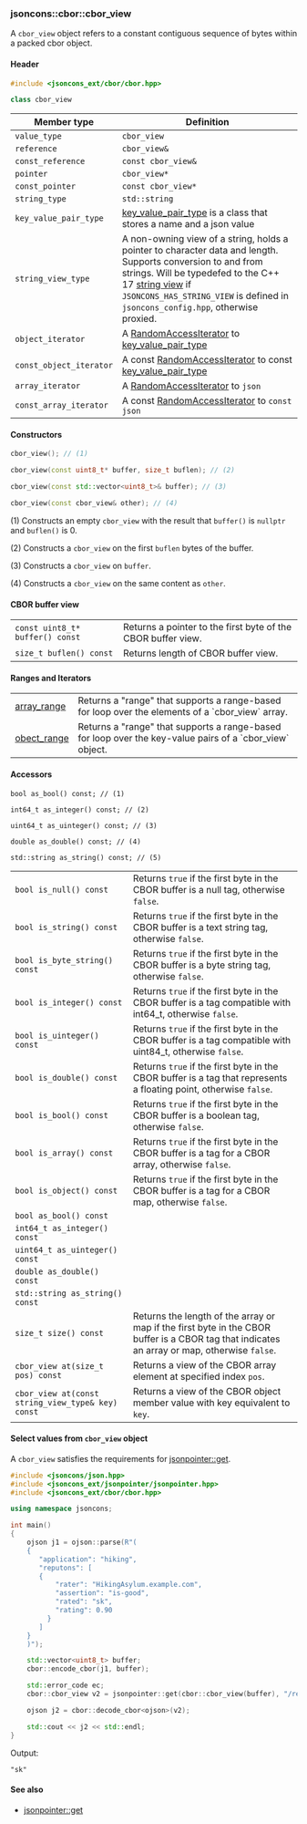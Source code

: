 ### jsoncons::cbor::cbor_view

A `cbor_view` object refers to a constant contiguous sequence of bytes within a packed cbor object.

#### Header
```c++
#include <jsoncons_ext/cbor/cbor.hpp>

class cbor_view
```

Member type          |Definition
---------------------|------------------------------
`value_type`         |`cbor_view`
`reference`          |`cbor_view&`
`const_reference`    |`const cbor_view&`
`pointer`            |`cbor_view*`
`const_pointer`      |`const cbor_view*`
`string_type`        |`std::string`
`key_value_pair_type`|[key_value_pair_type](key_value_pair_type) is a class that stores a name and a json value
`string_view_type`   |A non-owning view of a string, holds a pointer to character data and length. Supports conversion to and from strings. Will be typedefed to the C++ 17 [string view](http://en.cppreference.com/w/cpp/string/basic_string_view) if `JSONCONS_HAS_STRING_VIEW` is defined in `jsoncons_config.hpp`, otherwise proxied. 
`object_iterator`|A [RandomAccessIterator](http://en.cppreference.com/w/cpp/concept/RandomAccessIterator) to [key_value_pair_type](key_value_pair_type)
`const_object_iterator`|A const [RandomAccessIterator](http://en.cppreference.com/w/cpp/concept/RandomAccessIterator) to const [key_value_pair_type](key_value_pair_type)
`array_iterator`|A [RandomAccessIterator](http://en.cppreference.com/w/cpp/concept/RandomAccessIterator) to `json`
`const_array_iterator`|A const [RandomAccessIterator](http://en.cppreference.com/w/cpp/concept/RandomAccessIterator) to `const json`

#### Constructors

```c++
cbor_view(); // (1)

cbor_view(const uint8_t* buffer, size_t buflen); // (2)

cbor_view(const std::vector<uint8_t>& buffer); // (3)

cbor_view(const cbor_view& other); // (4)
```

(1) Constructs an empty `cbor_view` with the result that `buffer()` is `nullptr` and `buflen()` is 0.

(2) Constructs a `cbor_view` on the first `buflen` bytes of the buffer.

(3) Constructs a `cbor_view` on `buffer`.

(4) Constructs a `cbor_view` on the same content as `other`.

#### CBOR buffer view

<table border="0">
  <tr>
    <td><code>const uint8_t* buffer() const</code></td>
    <td>Returns a pointer to the first byte of the CBOR buffer view.</td> 
  </tr>
  <tr>
    <td><code>size_t buflen() const</code></td>
    <td>Returns length of CBOR buffer view.</td> 
  </tr>
</table>

#### Ranges and Iterators

<table border="0">
  <tr>
    <td><a href="cbor_view/array_range.md">array_range</a></td>
    <td>Returns a "range" that supports a range-based for loop over the elements of a `cbor_view` array.</td> 
  </tr>
  <tr>
    <td><a href="cbor_view/object_range.md">obect_range</a></td>
    <td>Returns a "range" that supports a range-based for loop over the key-value pairs of a `cbor_view` object.</td> 
  </tr>
</table>

#### Accessors

```
bool as_bool() const; // (1)

int64_t as_integer() const; // (2)

uint64_t as_uinteger() const; // (3)

double as_double() const; // (4)

std::string as_string() const; // (5)
```

<table border="0">
  <tr>
    <td><code>bool is_null() const</code></td>
    <td>Returns <code>true</code> if the first byte in the CBOR buffer is a null tag, otherwise <code>false</code>.</td> 
  </tr>
  <tr>
    <td><code>bool is_string() const</code></td>
    <td>Returns <code>true</code> if the first byte in the CBOR buffer is a text string tag, otherwise <code>false</code>.</td> 
  </tr>
  <tr>
    <td><code>bool is_byte_string() const</code></td>
    <td>Returns <code>true</code> if the first byte in the CBOR buffer is a byte string tag, otherwise <code>false</code>.</td> 
  </tr>
  <tr>
    <td><code>bool is_integer() const</code></td>
    <td>Returns <code>true</code> if the first byte in the CBOR buffer is a tag compatible with int64_t, otherwise <code>false</code>.</td> 
  </tr>
  <tr>
    <td><code>bool is_uinteger() const</code></td>
    <td>Returns <code>true</code> if the first byte in the CBOR buffer is a tag compatible with uint84_t, otherwise <code>false</code>.</td> 
  </tr>
  <tr>
    <td><code>bool is_double() const</code></td>
    <td>Returns <code>true</code> if the first byte in the CBOR buffer is a tag that represents a floating point, otherwise <code>false</code>.</td> 
  </tr>
  <tr>
    <td><code>bool is_bool() const</code></td>
    <td>Returns <code>true</code> if the first byte in the CBOR buffer is a boolean tag, otherwise <code>false</code>.</td> 
  </tr>
  <tr>
    <td><code>bool is_array() const</code></td>
    <td>Returns <code>true</code> if the first byte in the CBOR buffer is a tag for a CBOR array, otherwise <code>false</code>.</td> 
  </tr>
  <tr>
    <td><code>bool is_object() const</code></td>
    <td>Returns <code>true</code> if the first byte in the CBOR buffer is a tag for a CBOR map, otherwise <code>false</code>.</td> 
  </tr>
  <tr>
    <td><code>bool as_bool() const</code></td>
    <td></td> 
  </tr>
  <tr>
    <td><code>int64_t as_integer() const</code></td>
    <td></td> 
  </tr>
  <tr>
    <td><code>uint64_t as_uinteger() const</code></td>
    <td></td> 
  </tr>
  <tr>
    <td><code>double as_double() const</code></td>
    <td></td> 
  </tr>
  <tr>
    <td><code>std::string as_string() const</code></td>
    <td></td> 
  </tr>
  <tr>
    <td><code>size_t size() const</code></td>
    <td>Returns the length of the array or map if the first byte in the CBOR buffer is a CBOR tag that indicates an array or map, otherwise <code>false</code>.</td> 
  </tr>
  <tr>
    <td><code>cbor_view at(size_t pos) const</code></td>
    <td>Returns a view of the CBOR array element at specified index <code>pos</code>.</td> 
  </tr>
  <tr>
    <td><code>cbor_view at(const string_view_type& key) const</code></td>
    <td>Returns a view of the CBOR object member value with key equivalent to <code>key</code>.</td> 
  </tr>
</table>

#### Select values from `cbor_view` object

A `cbor_view` satisfies the requirements for [jsonpointer::get](../jsonpointer/get.md).

```c++
#include <jsoncons/json.hpp>
#include <jsoncons_ext/jsonpointer/jsonpointer.hpp>
#include <jsoncons_ext/cbor/cbor.hpp>

using namespace jsoncons;

int main()
{
    ojson j1 = ojson::parse(R"(
    {
       "application": "hiking",
       "reputons": [
       {
           "rater": "HikingAsylum.example.com",
           "assertion": "is-good",
           "rated": "sk",
           "rating": 0.90
         }
       ]
    }
    )");

    std::vector<uint8_t> buffer;
    cbor::encode_cbor(j1, buffer);

    std::error_code ec;
    cbor::cbor_view v2 = jsonpointer::get(cbor::cbor_view(buffer), "/reputons/0/rated", ec);

    ojson j2 = cbor::decode_cbor<ojson>(v2);

    std::cout << j2 << std::endl;
}
```

Output:

```
"sk"
```

#### See also

- [jsonpointer::get](../jsonpointer/get.md)

